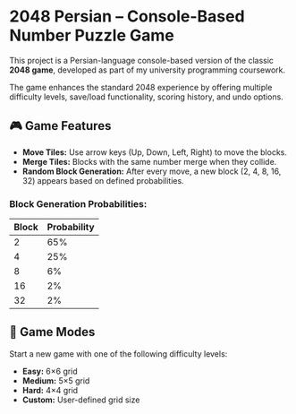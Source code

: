 # 2048 Persian – Console-Based Number Puzzle Game

This project is a Persian-language console-based version of the classic **2048 game**, developed as part of my university programming coursework.

The game enhances the standard 2048 experience by offering multiple difficulty levels, save/load functionality, scoring history, and undo options.

## 🎮 Game Features

- **Move Tiles:** Use arrow keys (Up, Down, Left, Right) to move the blocks.
- **Merge Tiles:** Blocks with the same number merge when they collide.
- **Random Block Generation:** After every move, a new block (2, 4, 8, 16, 32) appears based on defined probabilities.

### Block Generation Probabilities:

| Block | Probability |
|-------|-------------|
| 2     | 65%         |
| 4     | 25%         |
| 8     | 6%          |
| 16    | 2%          |
| 32    | 2%          |

## 🧩 Game Modes

Start a new game with one of the following difficulty levels:

- **Easy:** 6×6 grid
- **Medium:** 5×5 grid
- **Hard:** 4×4 grid
- **Custom:** User-defined grid size
